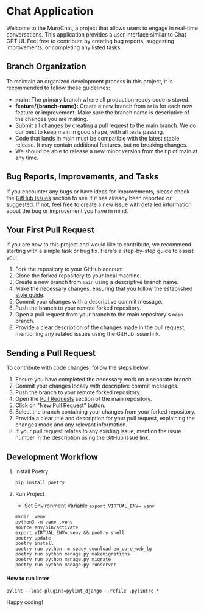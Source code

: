 # Chat Application

Welcome to the MuroChat, a project that allows users to engage in real-time conversations. This application provides a user interface similar to Chat GPT UI. Feel free to contribute by creating bug reports, suggesting improvements, or completing any listed tasks.

## Branch Organization

To maintain an organized development process in this project, it is recommended to follow these guidelines:

- **main:** The primary branch where all production-ready code is stored.
- **feature/{branch-name}:** Create a new branch from `main` for each new feature or improvement. Make sure the branch name is descriptive of the changes you are making.
- Submit all changes by creating a pull request to the main branch. We do our best to keep main in good shape, with all tests passing.
- Code that lands in main must be compatible with the latest stable release. It may contain additional features, but no breaking changes. 
- We should be able to release a new minor version from the tip of main at any time.

## Bug Reports, Improvements, and Tasks

If you encounter any bugs or have ideas for improvements, please check the [GitHub Issues](https://github.com/Privado-Inc/private-gpt-backend/issues) section to see if it has already been reported or suggested. If not, feel free to create a new issue with detailed information about the bug or improvement you have in mind.

## Your First Pull Request

If you are new to this project and would like to contribute, we recommend starting with a simple task or bug fix. Here's a step-by-step guide to assist you:

1. Fork the repository to your GitHub account.
2. Clone the forked repository to your local machine.
3. Create a new branch from `main` using a descriptive branch name.
4. Make the necessary changes, ensuring that you follow the established [style guide](#style-guide).
5. Commit your changes with a descriptive commit message.
6. Push the branch to your remote forked repository.
7. Open a pull request from your branch to the main repository's `main` branch.
8. Provide a clear description of the changes made in the pull request, mentioning any related issues using the GitHub issue link.

## Sending a Pull Request

To contribute with code changes, follow the steps below:

1. Ensure you have completed the necessary work on a separate branch.
2. Commit your changes locally with descriptive commit messages.
3. Push the branch to your remote forked repository.
4. Open the [Pull Requests](https://github.com/Privado-Inc/private-gpt-backend/pulls) section of the main repository.
5. Click on "New Pull Request" button.
6. Select the branch containing your changes from your forked repository.
7. Provide a clear title and description for your pull request, explaining the changes made and any relevant information.
8. If your pull request relates to any existing issue, mention the issue number in the description using the GitHub issue link.

## Development Workflow

1. Install Poetry
    ```
    pip install poetry
    ```

2. Run Project
    - Set Environment Variable `export VIRTUAL_ENV=.venv`

    ```
    mkdir .venv
    python3 -m venv .venv
    source env/bin/activate
    export VIRTUAL_ENV=.venv && poetry shell
    poetry update
    poetry install
    poetry run python -m spacy download en_core_web_lg 
    poetry run python manage.py makemigrations
    poetry run python manage.py migrate
    poetry run python manage.py runserver

    ```

#### How to run linter
```
pylint --load-plugins=pylint_django --rcfile .pylintrc *
```
Happy coding!
